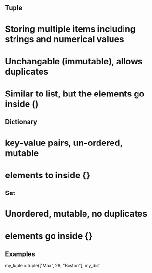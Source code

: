 ## Tuple
# Storing multiple items including strings and numerical values
# Unchangable (immutable), allows duplicates
# Similar to list, but the elements go inside ()

## Dictionary
# key-value pairs, un-ordered, mutable
# elements to inside {}

## Set
# Unordered, mutable, no duplicates
# elements go inside {}

## Examples
my_tuple = tuple(["Max", 28, "Boston"])
my_dict
